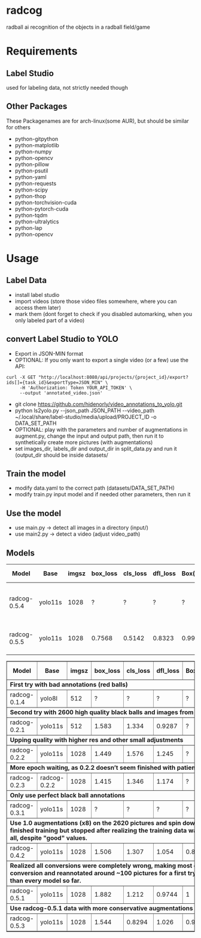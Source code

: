 # radcog
radball ai recognition of the objects in a radball field/game

# Requirements
## Label Studio
used for labeling data, not strictly needed though
## Other Packages
These Packagenames are for arch-linux(some AUR), but should be similar for others
- python-gitpython
- python-matplotlib
- python-numpy
- python-opencv
- python-pillow
- python-psutil
- python-yaml
- python-requests
- python-scipy
- python-thop
- python-torchvision-cuda
- python-pytorch-cuda
- python-tqdm
- python-ultralytics
- python-lap
- python-opencv

# Usage
## Label Data
- install label studio
- import videos (store those video files somewhere, where you can access them later)
- mark them (dont forget to check if you disabled automarking, when you only labeled part of a video)
## convert Label Studio to YOLO
- Export in JSON-MIN format
- OPTIONAL: If you only want to export a single video (or a few) use the API:
```
curl -X GET "http://localhost:8080/api/projects/{project_id}/export?ids[]={task_id}&exportType=JSON_MIN" \
     -H 'Authorization: Token YOUR_API_TOKEN' \
     --output 'annotated_video.json'
```
- git clone https://github.com/hidenorly/video_annotations_to_yolo.git
- python ls2yolo.py --json_path JSON_PATH --video_path ~/.local/share/label-studio/media/upload/PROJECT_ID -o DATA_SET_PATH
- OPTIONAL: play with the parameters and number of augmentations in augment.py, change the input and output path, then run it to synthetically create more pictures (with augmentations)
- set images_dir, labels_dir and output_dir in split_data.py and run it (output_dir should be inside datasets/
## Train the model
- modify data.yaml to the correct path (datasets/DATA_SET_PATH)
- modify train.py input model and if needed other parameters, then run it
## Use the model
- use main.py -> detect all images in a directory (input/)
- use main2.py -> detect a video (adjust video_path)

## Models
Model | Base | imgsz | box_loss | cls_loss | dfl_loss | Box(P | R |mAP50 | mAP50-95 | Images | Description |
|-----|------|-------|----------|----------|----------|-------|---|------|----------|--------|-------------------------------|
radcog-0.5.4 | yolo11s | 1028 | ? | ? | ? | ? | ? | ? | ? | 454 | more annotation data than 0.5.1, no augmentations
radcog-0.5.5 | yolo11s | 1028 | 0.7568 | 0.5142 | 0.8323 | 0.994 | 0.926 | 0.981 | 0.826 | 2025 | more annotations than 0.5.4, no augmentations
<table border="1">
    <tr>
        <th>Model</th>
        <th>Base</th>
        <th>imgsz</th>
        <th>box_loss</th>
        <th>cls_loss</th>
        <th>dfl_loss</th>
        <th>Box(P)</th>
        <th>R</th>
        <th>mAP50</th>
        <th>mAP50-95</th>
        <th>Images</th>
    </tr>
    <tr>
        <td colspan="11"><strong>First try with bad annotations (red balls)</strong></td>
    </tr>
    <tr>
        <td>radcog-0.1.4</td>
        <td>yolo8l</td>
        <td>512</td>
        <td>?</td>
        <td>?</td>
        <td>?</td>
        <td>?</td>
        <td>?</td>
        <td>~0.5</td>
        <td>~0.2</td>
        <td>~5000</td>
    </tr>
    <tr>
        <td colspan="11"><strong>Second try with 2600 high quality black balls and images from radcog-0.1</strong></td>
    </tr>
    <tr>
        <td>radcog-0.2.1</td>
        <td>yolo11s</td>
        <td>512</td>
        <td>1.583</td>
        <td>1.334</td>
        <td>0.9287</td>
        <td>?</td>
        <td>?</td>
        <td>0.617</td>
        <td>0.345</td>
        <td>~8000</td>
    </tr>
    <tr>
        <td colspan="11"><strong>Upping quality with higher res and other small adjustments</strong></td>
    </tr>
    <tr>
        <td>radcog-0.2.2</td>
        <td>yolo11s</td>
        <td>1028</td>
        <td>1.449</td>
        <td>1.576</td>
        <td>1.245</td>
        <td>?</td>
        <td>?</td>
        <td>0.657</td>
        <td>0.414</td>
        <td>~8000</td>
    </tr>
    <tr>
        <td colspan="11"><strong>More epoch waiting, as 0.2.2 doesn’t seem finished with patience=5</strong></td>
    </tr>
    <tr>
        <td>radcog-0.2.3</td>
        <td>radcog-0.2.2</td>
        <td>1028</td>
        <td>1.415</td>
        <td>1.346</td>
        <td>1.174</td>
        <td>?</td>
        <td>?</td>
        <td>0.68</td>
        <td>0.426</td>
        <td>~8000</td>
    </tr>
    <tr>
        <td colspan="11"><strong>Only use perfect black ball annotations</strong></td>
    </tr>
    <tr>
        <td>radcog-0.3.1</td>
        <td>yolo11s</td>
        <td>1028</td>
        <td>?</td>
        <td>?</td>
        <td>?</td>
        <td>?</td>
        <td>?</td>
        <td>?</td>
        <td>?</td>
        <td>2620</td>
    </tr>
    <tr>
        <td colspan="11"><strong>Use 1.0 augmentations (x8) on the 2620 pictures and spin down the low learning rate etc. from 0.3. Not finished training but stopped after realizing the training data was bad. Does not recognize black balls at all, despite "good" values.</strong></td>
    </tr>
    <tr>
        <td>radcog-0.4.2</td>
        <td>yolo11s</td>
        <td>1028</td>
        <td>1.506</td>
        <td>1.307</td>
        <td>1.054</td>
        <td>0.851</td>
        <td>0.697</td>
        <td>0.825</td>
        <td>0.511</td>
        <td>22900</td>
    </tr>
    <tr>
        <td colspan="11"><strong>Realized all conversions were completely wrong, making most of the annotated pictures bad. Fixed the conversion and reannotated around ~100 pictures for a first try (no augmentations). Instantly better than every model so far.</strong></td>
    </tr>
    <tr>
        <td>radcog-0.5.1</td>
        <td>yolo11s</td>
        <td>1028</td>
        <td>1.882</td>
        <td>1.212</td>
        <td>0.9744</td>
        <td>1</td>
        <td>0.787</td>
        <td>0.892</td>
        <td>0.448</td>
        <td>120</td>
    </tr>
    <tr>
        <td colspan="11"><strong>Use radcog-0.5.1 data with more conservative augmentations (x8) than in 0.4.2.</strong></td>
    </tr>
    <tr>
        <td>radcog-0.5.3</td>
        <td>yolo11s</td>
        <td>1028</td>
        <td>1.544</td>
        <td>0.8294</td>
        <td>1.026</td>
        <td>0.918</td>
        <td>0.777</td>
        <td>0.856</td>
        <td>0.462</td>
        <td>~1000</td>
    </tr>
</table>
